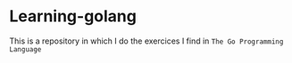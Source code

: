 # Learning-golang
This is a repository in which I do the exercices I find in ``The Go Programming Language``
